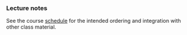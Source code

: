 ### Lecture notes

See the course [schedule](../doc/Schedule.md) for the intended ordering and integration with other class material.
